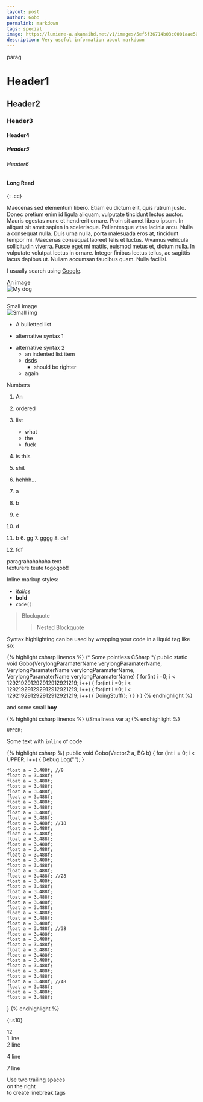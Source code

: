 ```yaml
---
layout: post
author: Gobo
permalink: markdown
tags: special
image: https://lumiere-a.akamaihd.net/v1/images/5ef5f36714b03c0001aae50b-image_5e9e80bf.jpeg
description: Very useful information about markdown
---
```

parag

# Header1
## Header2
### Header3
#### Header4
##### Header5
###### Header6

#### Long Read
{: .cc}

Maecenas sed elementum libero. Etiam eu dictum elit, quis rutrum justo. Donec pretium enim id ligula aliquam, vulputate tincidunt lectus auctor. Mauris egestas nunc et hendrerit ornare. Proin sit amet libero ipsum. In aliquet sit amet sapien in scelerisque. Pellentesque vitae lacinia arcu. Nulla a consequat nulla. Duis urna nulla, porta malesuada eros at, tincidunt tempor mi. Maecenas consequat laoreet felis et luctus. Vivamus vehicula sollicitudin viverra. Fusce eget mi mattis, euismod metus et, dictum nulla. In vulputate volutpat lectus in ornare. Integer finibus lectus tellus, ac sagittis lacus dapibus ut. Nullam accumsan faucibus quam. Nulla facilisi.

I usually search using [Google](https://www.google.com "Google").

An image  
![My dog](https://imgix.bustle.com/uploads/image/2020/6/25/c40f4f62-beba-4999-89bc-4e5db415f746-nyjh7yva73721.jpg?w=2000&h=640&fit=crop&crop=faces&auto=format%2Ccompress)  

****

Small image  
![Small img](https://pbs.twimg.com/profile_images/657764538427789312/0RTxgLUw_400x400.jpg)

[//]: # ({: .cc})
* A bulletted list
- alternative syntax 1
+ alternative syntax 2
  - an indented list item
  - dsds
    - should be righter
  - again

Numbers

1. An
2. ordered
3. list
   - what
   - the
   - fuck
4. is this
5. shit
6. hehhh...

1. a
2. b
3. c
4. d
5. b
   6. gg
   7. gggg
      8. dsf
9. fdf

paragrahahahaha text  
texturere teute togogob!!

Inline markup styles: 

- _italics_
- **bold**
- `code()` 
 
> Blockquote
>> Nested Blockquote 
 
Syntax highlighting can be used by wrapping your code in a liquid tag like so:

{% highlight csharp linenos %}
/* Some pointless CSharp */
public static void Gobo(VerylongParamaterName verylongParamaterName, VerylongParamaterName verylongParamaterName, VerylongParamaterName verylongParamaterName)
{ 
    for(int i =0; i < 129219291292912912921219; i++)
    {
        for(int i =0; i < 129219291292912912921219; i++)
        {
            for(int i =0; i < 129219291292912912921219; i++)
            {
              DoingStuff();
            }
        }
    }
}
{% endhighlight %}

and some small **boy**

{% highlight csharp linenos %}
//Smallness
var a;
{% endhighlight %}

`UPPER;`

Some text with `inline` of code  

{% highlight csharp %}
public void Gobo(Vector2 a, BG b)
{
    for (int i = 0; i < UPPER; i++)
    {
        Debug.Log("");
    }

    float a = 3.488f; //8
    float a = 3.488f;
    float a = 3.488f;
    float a = 3.488f;
    float a = 3.488f;
    float a = 3.488f;
    float a = 3.488f;
    float a = 3.488f;
    float a = 3.488f;
    float a = 3.488f;
    float a = 3.488f; //18
    float a = 3.488f;
    float a = 3.488f;
    float a = 3.488f;
    float a = 3.488f;
    float a = 3.488f;
    float a = 3.488f;
    float a = 3.488f;
    float a = 3.488f;
    float a = 3.488f;
    float a = 3.488f; //28
    float a = 3.488f;
    float a = 3.488f;
    float a = 3.488f;
    float a = 3.488f;
    float a = 3.488f;
    float a = 3.488f;
    float a = 3.488f;
    float a = 3.488f;
    float a = 3.488f;
    float a = 3.488f; //38
    float a = 3.488f;
    float a = 3.488f;
    float a = 3.488f;
    float a = 3.488f;
    float a = 3.488f;
    float a = 3.488f;
    float a = 3.488f;
    float a = 3.488f;
    float a = 3.488f;
    float a = 3.488f; //48
    float a = 3.488f;
    float a = 3.488f;
    float a = 3.488f;
}
{% endhighlight %}
<p></p>{:.s10}

12  
1 line  
2 line  
  
4 line  
  
  
7 line
 
Use two trailing spaces  
on the right  
to create linebreak tags